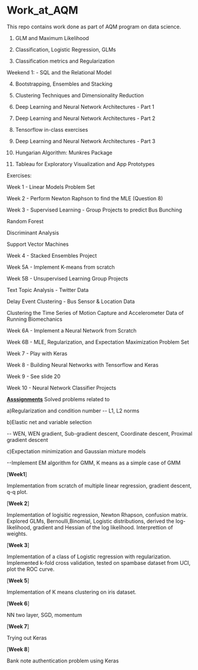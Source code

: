 # Work_at_AQM
This repo contains work done as part of AQM program on data science.
1. GLM and Maximum Likelihood

2. Classification, Logistic Regression, GLMs

3. Classification metrics and Regularization

Weekend 1: - SQL and the Relational Model

4. Bootstrapping, Ensembles and Stacking

5. Clustering Techniques and Dimensionality Reduction

6. Deep Learning and Neural Network Architectures - Part 1

7. Deep Learning and Neural Network Architectures - Part 2

8. Tensorflow in-class exercises

9. Deep Learning and Neural Network Architectures - Part 3

10. Hungarian Algorithm: Munkres Package

11. Tableau for Exploratory Visualization and App Prototypes

Exercises:

Week 1 - Linear Models Problem Set

Week 2 - Perform Newton Raphson to find the MLE (Question 8)

Week 3 - Supervised Learning - Group Projects to predict Bus Bunching

Random Forest

Discriminant Analysis

Support Vector Machines

Week 4 - Stacked Ensembles Project

Week 5A - Implement K-means from scratch

Week 5B - Unsupervised Learning Group Projects

Text Topic Analysis - Twitter Data

Delay Event Clustering - Bus Sensor & Location Data

Clustering the Time Series of Motion Capture and Accelerometer Data of Running Biomechanics

Week 6A - Implement a Neural Network from Scratch

Week 6B - MLE, Regularization, and Expectation Maximization Problem Set

Week 7 - Play with Keras

Week 8 - Building Neural Networks with Tensorflow and Keras

Week 9 - See slide 20

Week 10 - Neural Network Classifier Projects


[**Asssignments**](https://github.com/AQM-Repos/MukutRKalita/tree/master/DustinAssignment)
Solved problems related to 

a)Regularization and condition number
-- L1, L2 norms

b)Elastic net and variable selection

-- WEN, WEN gradient, Sub-gradient descent, Coordinate descent, Proximal gradient descent

c)Expectation minimization and Gaussian mixture models

--Implement EM algorithm for GMM, K means as a simple case of GMM




[**Week1**]

Implementation from scratch of multiple linear regression, gradient descent, q-q plot. 

[**Week 2**]

Implementation of logisitic regression, Newton Rhapson, confusion matrix. Explored GLMs, Bernoulli,Binomial, Logistic distributions, derived the log-likelihood, gradient and Hessian of the log likelihood. Interprettion of weights. 

[**Week 3**]

Implementation of a class of Logistic regression with regularization. Implemented k-fold cross validation, tested on spambase dataset from UCI, plot the ROC curve.

[**Week 5**]

Implementation of K means clustering on iris dataset. 

[**Week 6**]

NN two layer, SGD, momentum 

[**Week 7**]

Trying out Keras

[**Week 8**]

Bank note authentication problem using Keras


